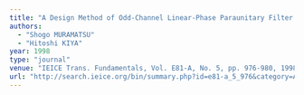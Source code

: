 ```yaml
---
title: "A Design Method of Odd-Channel Linear-Phase Paraunitary Filter Banks with a Lattice Structure"
authors:
  - "Shogo MURAMATSU"
  - "Hitoshi KIYA"
year: 1998
type: "journal"
venue: "IEICE Trans. Fundamentals, Vol. E81-A, No. 5, pp. 976-980, 1998-05-01."
url: "http://search.ieice.org/bin/summary.php?id=e81-a_5_976&category=A&year=1998&lang=E&abst="
---
```

